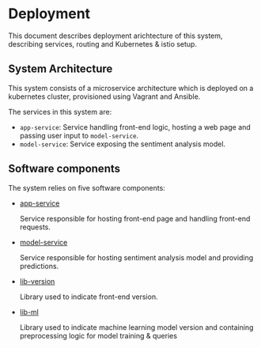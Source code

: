 # Deployment
This document describes deployment arichtecture of this system, describing services, routing and Kubernetes & istio setup.

## System Architecture
This system consists of a microservice architecture which is deployed on a kubernetes cluster, provisioned using Vagrant and Ansible.

The services in this system are:
- `app-service`: Service handling front-end logic, hosting a web page and passing user input to `model-service`.
- `model-service`: Service exposing the sentiment analysis model.

## Software components
The system relies on five software components:

- [app-service](https://github.com/remla25-team22/app-service)
    
    Service responsible for hosting front-end page and handling front-end requests.
- [model-service](https://github.com/remla25-team22/model-service)

    Service responsible for hosting sentiment analysis model and providing predictions.
- [lib-version](https://github.com/remla25-team22/lib-version)

    Library used to indicate front-end version.
- [lib-ml](https://github.com/remla25-team22/lib-ml)

    Library used to indicate machine learning model version and containing preprocessing logic for model training & queries

